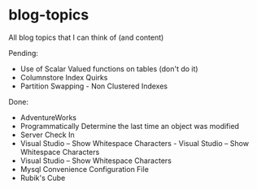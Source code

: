 blog-topics
===========

All blog topics that I can think of (and content)

Pending:
 - Use of Scalar Valued functions on tables (don't do it)
 - Columnstore Index Quirks
 - Partition Swapping - Non Clustered Indexes

Done:
 - AdventureWorks
 - Programmatically Determine the last time an object was modified
 - Server Check In
 - Visual Studio – Show Whitespace Characters - Visual Studio – Show Whitespace Characters
 - Visual Studio – Show Whitespace Characters
 - Mysql Convenience Configuration File
 - Rubik's Cube